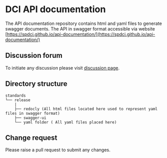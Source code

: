 # DCI API documentation

The API documentation repository contains html and yaml files to generate swagger documents. The API in swagger format accessible via website [https://spdci.github.io/api-documentation/](https://spdci.github.io/api-documentation/)

## Discussion forum 

To initiate any discussion please visit [discussion page](https://github.com/orgs/spdci/discussions).

## Directory structure 

    standards
    └── release
        |
        ├── redocly (All html files located here used to represent yaml files in swagger format)
        ├── swagger-ui
        └── yaml folder ( All yaml files placed here)


## Change request 

Please raise a pull request to submit any changes.
